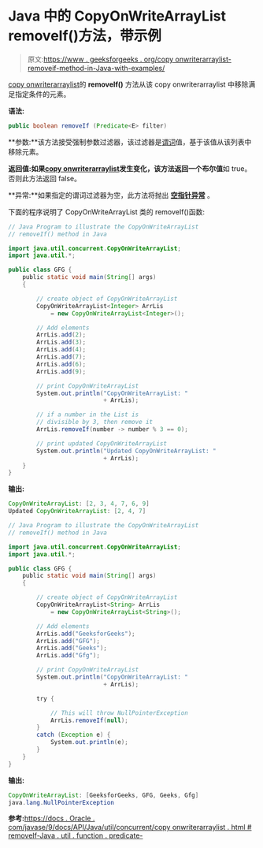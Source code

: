 # Java 中的 CopyOnWriteArrayList removeIf()方法，带示例

> 原文:[https://www . geeksforgeeks . org/copy onwriterarraylist-removeif-method-in-Java-with-examples/](https://www.geeksforgeeks.org/copyonwritearraylist-removeif-method-in-java-with-examples/)

[copy onwriterarraylist](https://www.geeksforgeeks.org/copyonwritearraylist-in-java/)的 **removeIf()** 方法从该 copy onwriterarraylist 中移除满足指定条件的元素。

**语法:**

```java
public boolean removeIf (Predicate<E> filter)

```

**参数:**该方法接受强制参数过滤器，该过滤器是[谓词](https://www.geeksforgeeks.org/java-8-predicate-with-examples/)值，基于该值从该列表中移除元素。

**返回值:**如果[copy onwriterarraylist](https://www.geeksforgeeks.org/copyonwritearraylist-in-java/)发生变化，该方法返回一个**布尔值**如 true。否则此方法返回 false。

**异常:**如果指定的谓词过滤器为空，此方法将抛出 **[空指针异常](https://www.geeksforgeeks.org/null-pointer-exception-in-java/)** 。

下面的程序说明了 CopyOnWriteArrayList 类的 removeIf()函数:

```java
// Java Program to illustrate the CopyOnWriteArrayList
// removeIf() method in Java

import java.util.concurrent.CopyOnWriteArrayList;
import java.util.*;

public class GFG {
    public static void main(String[] args)
    {

        // create object of CopyOnWriteArrayList
        CopyOnWriteArrayList<Integer> ArrLis
            = new CopyOnWriteArrayList<Integer>();

        // Add elements
        ArrLis.add(2);
        ArrLis.add(3);
        ArrLis.add(4);
        ArrLis.add(7);
        ArrLis.add(6);
        ArrLis.add(9);

        // print CopyOnWriteArrayList
        System.out.println("CopyOnWriteArrayList: "
                           + ArrLis);

        // if a number in the List is
        // divisible by 3, then remove it
        ArrLis.removeIf(number -> number % 3 == 0);

        // print updated CopyOnWriteArrayList
        System.out.println("Updated CopyOnWriteArrayList: "
                           + ArrLis);
    }
}
```

**输出:**

```java
CopyOnWriteArrayList: [2, 3, 4, 7, 6, 9]
Updated CopyOnWriteArrayList: [2, 4, 7]

```

```java
// Java Program to illustrate the CopyOnWriteArrayList
// removeIf() method in Java

import java.util.concurrent.CopyOnWriteArrayList;
import java.util.*;

public class GFG {
    public static void main(String[] args)
    {

        // create object of CopyOnWriteArrayList
        CopyOnWriteArrayList<String> ArrLis
            = new CopyOnWriteArrayList<String>();

        // Add elements
        ArrLis.add("GeeksforGeeks");
        ArrLis.add("GFG");
        ArrLis.add("Geeks");
        ArrLis.add("Gfg");

        // print CopyOnWriteArrayList
        System.out.println("CopyOnWriteArrayList: "
                           + ArrLis);

        try {

            // This will throw NullPointerException
            ArrLis.removeIf(null);
        }
        catch (Exception e) {
            System.out.println(e);
        }
    }
}
```

**输出:**

```java
CopyOnWriteArrayList: [GeeksforGeeks, GFG, Geeks, Gfg]
java.lang.NullPointerException

```

**参考:**[https://docs . Oracle . com/javase/9/docs/API/Java/util/concurrent/copy onwriterarraylist . html # removeIf-Java . util . function . predicate-](https://docs.oracle.com/javase/9/docs/api/java/util/concurrent/CopyOnWriteArrayList.html#removeIf-java.util.function.Predicate-)